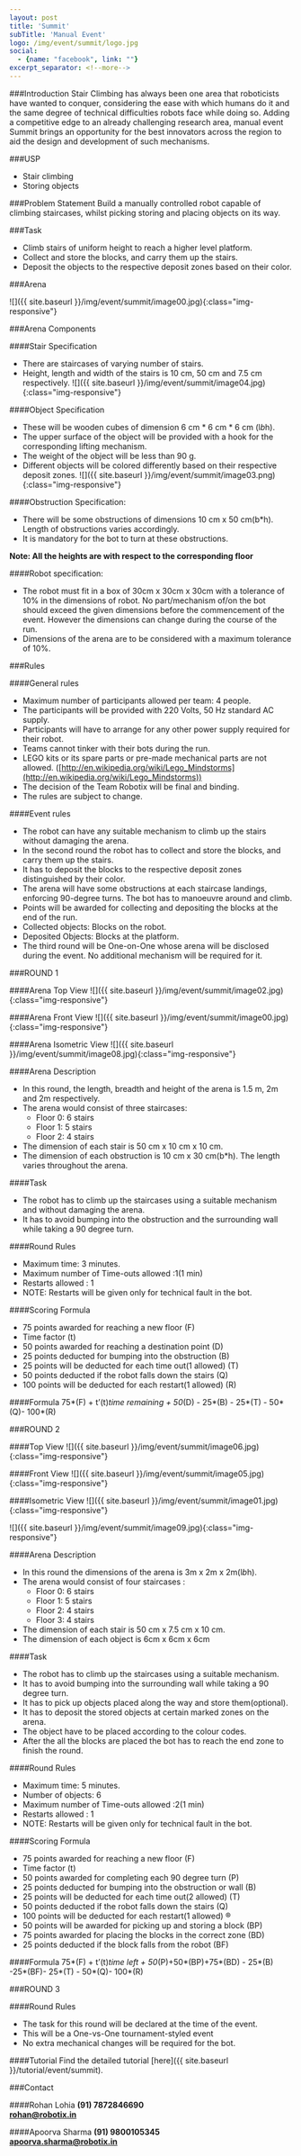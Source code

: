 ```yaml
---
layout: post
title: 'Summit'
subTitle: 'Manual Event'
logo: /img/event/summit/logo.jpg
social:
  - {name: "facebook", link: ""}
excerpt_separator: <!--more-->
---
```



###Introduction
Stair Climbing has always been one area that roboticists have wanted to conquer, considering the ease with which humans do it and the same degree of technical difficulties robots face while doing so. Adding a competitive edge to an already challenging research area, manual event Summit brings an opportunity for the best innovators across the region to aid the design and development of such mechanisms.

###USP

- Stair climbing
- Storing objects

###Problem Statement
Build a manually controlled robot capable of climbing staircases, whilst picking storing and placing objects on its way.
<!--more-->

###Task
- Climb stairs of uniform height to reach a higher level platform.
- Collect and store the blocks, and carry them up the stairs.
- Deposit the objects to the respective deposit zones based on their color.

###Arena

![]({{ site.baseurl }}/img/event/summit/image00.jpg){:class="img-responsive"}

###Arena Components

####Stair Specification
- There are staircases of varying number of stairs.
- Height, length and width of the stairs is 10 cm, 50 cm and 7.5 cm respectively.
![]({{ site.baseurl }}/img/event/summit/image04.jpg){:class="img-responsive"}

####Object Specification
- These will be wooden cubes of dimension 6 cm * 6 cm * 6 cm (l*b*h).
- The upper surface of the object will be provided with a hook for the corresponding lifting mechanism.
- The weight of the object will be less than 90 g.
- Different objects will be colored differently based on their respective deposit zones.
![]({{ site.baseurl }}/img/event/summit/image03.png){:class="img-responsive"}

####Obstruction Specification:
- There will be some obstructions of dimensions 10 cm x 50 cm(b*h). Length of obstructions varies accordingly.
- It is mandatory for the bot to turn at these obstructions.

**Note: All the heights are with respect to the corresponding floor**

####Robot specification:

- The robot must fit in a box of 30cm x 30cm x 30cm with a tolerance of 10% in the dimensions of robot. No part/mechanism of/on the bot should exceed the given dimensions before the commencement of the event. However the dimensions can change during the course of the run.
- Dimensions of the arena are to be considered with a maximum tolerance of 10%.

###Rules

####General rules

- Maximum number of participants allowed per team: 4 people.
- The participants will be provided with 220 Volts, 50 Hz standard AC supply.
- Participants will have to arrange for any other power supply required for their robot.
- Teams cannot tinker with their bots during the run.
- LEGO kits or its spare parts or pre-made mechanical parts are not allowed. ([http://en.wikipedia.org/wiki/Lego_Mindstorms](http://en.wikipedia.org/wiki/Lego_Mindstorms))
- The decision of the Team Robotix will be final and binding.
- The rules are subject to change.

####Event rules

- The robot can have any suitable mechanism to climb up the stairs without damaging the arena.
- In the second round the robot has to collect and store the blocks, and carry them up the stairs.
- It has to deposit the blocks to the respective deposit zones distinguished by their color.
- The arena will have some obstructions at each staircase landings, enforcing 90-degree turns. The bot has to manoeuvre around and climb.
- Points will be awarded for collecting and depositing the blocks at the end of the run. 
- Collected objects: Blocks on the robot.  
- Deposited Objects: Blocks at the platform.
- The third round will be One-on-One whose arena will be disclosed during the event. No additional mechanism will be required for it.

###ROUND 1

####Arena Top View
![]({{ site.baseurl }}/img/event/summit/image02.jpg){:class="img-responsive"}

####Arena Front View
![]({{ site.baseurl }}/img/event/summit/image00.jpg){:class="img-responsive"}

####Arena Isometric View
![]({{ site.baseurl }}/img/event/summit/image08.jpg){:class="img-responsive"}

####Arena Description

- In this round, the length, breadth and height of the arena is 1.5 m, 2m and 2m respectively.
- The arena would consist of three staircases:
  - Floor 0: 6 stairs
  - Floor 1: 5 stairs
  - Floor 2: 4 stairs
- The dimension of each stair is 50 cm x 10 cm x 10 cm.
- The dimension of each obstruction is 10 cm x 30 cm(b*h). The length varies throughout the arena.

####Task

- The robot has to climb up the staircases using a suitable mechanism and without damaging the arena.
- It has to avoid bumping into the obstruction and the surrounding wall while taking a 90 degree turn.

####Round Rules

- Maximum time: 3 minutes.
- Maximum number of Time-outs allowed :1(1 min)
- Restarts allowed : 1
- NOTE: Restarts will be given only for technical fault in the bot.

####Scoring Formula
- 75 points awarded for reaching a new floor (F)
- Time factor (t)
- 50 points awarded for reaching a destination point (D)
- 25 points deducted for bumping into the obstruction (B)
- 25 points will be deducted for each time out(1 allowed) (T)
- 50 points deducted if the robot falls down the stairs (Q)
- 100 points will be deducted for each restart(1 allowed) (R)

####Formula
75*(F) + t’(t)*time remaining + 50*(D) - 25*(B) - 25*(T) - 50*(Q)- 100*(R)

###ROUND 2

####Top View
![]({{ site.baseurl }}/img/event/summit/image06.jpg){:class="img-responsive"}

####Front View
![]({{ site.baseurl }}/img/event/summit/image05.jpg){:class="img-responsive"}

####Isometric View
![]({{ site.baseurl }}/img/event/summit/image01.jpg){:class="img-responsive"}

![]({{ site.baseurl }}/img/event/summit/image09.jpg){:class="img-responsive"}

####Arena Description

- In this round the dimensions of the arena is 3m x 2m x 2m(l*b*h).
- The arena would consist of four staircases :
  - Floor 0: 6 stairs
  - Floor 1: 5 stairs
  - Floor 2: 4 stairs
  - Floor 3: 4 stairs
- The dimension of each stair is 50 cm x 7.5 cm x 10 cm.
- The dimension of each object is 6cm x 6cm x 6cm

####Task
- The robot has to climb up the staircases using a suitable mechanism.
- It has to avoid bumping into the surrounding wall while taking a 90  degree turn.
- It has to pick up objects placed along the way and store them(optional).
- It has to deposit the stored objects at certain marked zones on the arena.
- The object have to be placed according to the colour codes.
- After the all the blocks are placed the bot has to reach the end zone to finish the round.

####Round Rules
- Maximum time: 5 minutes.
- Number of objects: 6
- Maximum number of Time-outs allowed :2(1 min)
- Restarts allowed : 1
- NOTE: Restarts will be given only for technical fault in the bot.

####Scoring Formula
- 75 points awarded for reaching a new floor (F)
- Time factor (t)
- 50 points awarded for completing each 90 degree turn (P)
- 25 points deducted for bumping into the obstruction or wall (B)
- 25 points will be deducted for each time out(2 allowed) (T)
- 50 points deducted if the robot falls down the stairs (Q)
- 100 points will be deducted for each restart(1 allowed) ®
- 50 points will be awarded for picking up and storing a block (BP)
- 75 points awarded for placing the blocks in the correct zone (BD)
- 25 points deducted if the block falls from the robot (BF)

####Formula 
75*(F) + t’(t)*time left + 50*(P)+50*(BP)+75*(BD) - 25*(B) -25*(BF)- 25*(T) - 50*(Q)- 100*(R)

###ROUND 3

####Round Rules

- The task for this round will be declared at the time of the event.
- This will be a One-vs-One tournament-styled event
- No extra mechanical changes will be required for the bot.

####Tutorial
Find the detailed tutorial [here]({{ site.baseurl }}/tutorial/event/summit).

###Contact

####Rohan Lohia
**(91) 7872846690**  
**rohan@robotix.in**

####Apoorva Sharma
**(91) 9800105345**  
**apoorva.sharma@robotix.in**